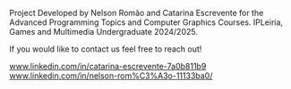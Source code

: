 Project Developed by Nelson Romão and Catarina Escrevente for the Advanced Programming Topics and Computer Graphics Courses.
IPLeiria, Games and Multimedia Undergraduate 2024/2025. 

If you would like to contact us feel free to reach out!

www.linkedin.com/in/catarina-escrevente-7a0b811b9
www.linkedin.com/in/nelson-rom%C3%A3o-11133ba0/
